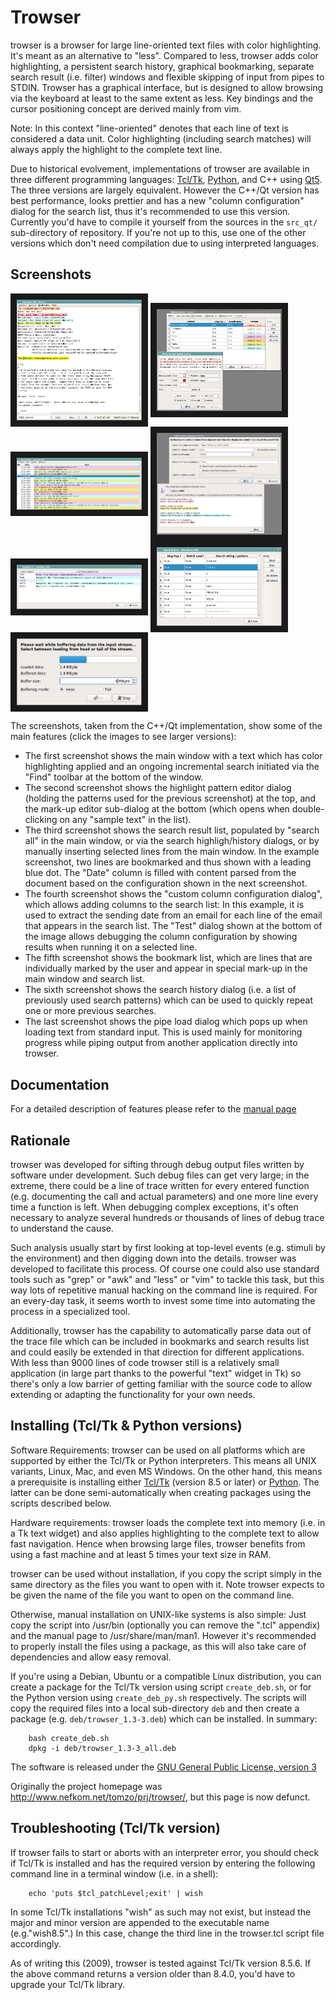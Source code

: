 # Trowser

trowser is a browser for large line-oriented text files with color
highlighting. It's meant as an alternative to "less".
Compared to less, trowser adds color highlighting, a persistent search history,
graphical bookmarking, separate search result (i.e. filter) windows and
flexible skipping of input from pipes to STDIN.  Trowser has a graphical
interface, but is designed to allow browsing via the keyboard at least to the
same extent as less. Key bindings and the cursor positioning concept are
derived mainly from vim.

Note: In this context "line-oriented" denotes that each line of text is
considered a data unit.  Color highlighting (including search matches)
will always apply the highlight to the complete text line.

Due to historical evolvement, implementations of trowser are available in three
different programming languages: [Tcl/Tk](http://tcl.tk/),
[Python](https://www.python.org/), and C++ using [Qt5](https://www.qt.io/).
The three versions are largely equivalent. However the C++/Qt version has best
performance, looks prettier and has a new "column configuration" dialog for the
search list, thus it's recommended to use this version. Currently you'd have to
compile it yourself from the sources in the `src_qt/` sub-directory of
repository. If you're not up to this, use one of the other versions which don't
need compilation due to using interpreted languages.

## Screenshots

<IMG ALIGN="center" SRC="images/screenshot-qt-main.png" ALT="screenshot main window" BORDER="10" WIDTH="200" /> <IMG ALIGN="center" SRC="images/screenshot-qt-highlight.png" ALT="screenshot highlighting editor dialog" BORDER="10" WIDTH="200" /> <IMG ALIGN="center" SRC="images/screenshot-qt-search.png" ALT="screenshot search/filter list window" BORDER="10" WIDTH="200" /> <IMG ALIGN="center" SRC="images/screenshot-qt-custom_column.png" ALT="screenshot custom column configuration dialog" BORDER="10" WIDTH="200" /> <IMG ALIGN="center" SRC="images/screenshot-qt-bookmarks.png" ALT="screenshot bookmarks list dialog" BORDER="10" WIDTH="200" /> <IMG ALIGN="center" SRC="images/screenshot-qt-history.png" ALT="screenshot search history dialog" BORDER="10" WIDTH="200" /> <IMG ALIGN="center" SRC="images/screenshot-qt-pipe.png" ALT="screenshot loading from pipe" BORDER="10" WIDTH="200" />

The screenshots, taken from the C++/Qt implementation, show some of the main features
(click the images to see larger versions):

<UL>
<LI>The first screenshot shows the main window with a text which has color
highlighting applied and an ongoing incremental search initiated via the
"Find" toolbar at the bottom of the window.

<LI>The second screenshot shows the highlight pattern editor dialog (holding
the patterns used for the previous screenshot) at the top, and the mark-up
editor sub-dialog at the bottom (which opens when double-clicking on any
"sample text" in the list).

<LI>The third screenshot shows the search result list, populated by "search
all" in the main window, or via the search highligh/history dialogs, or by
manually inserting selected lines from the main window. In the example
screenshot, two lines are bookmarked and thus shown with a leading blue dot. The
"Date" column is filled with content parsed from the document based on the
configuration shown in the next screenshot.

<LI>The fourth screenshot shows the "custom column configuration dialog", which
allows adding columns to the search list: In this example, it is used to extract
the sending date from an email for each line of the email that appears in the
search list. The "Test" dialog shown at the bottom of the image allows debugging
the column configuration by showing results when running it on a selected line.

<LI>The fifth screenshot shows the bookmark list, which are lines that are
individually marked by the user and appear in special mark-up in the main
window and search list.

<LI>The sixth screenshot shows the search history dialog (i.e. a list of
previously used search patterns) which can be used to quickly repeat one or
more previous searches.

<LI>The last screenshot shows the pipe load dialog which pops up when loading
text from standard input. This is used mainly for monitoring progress while
piping output from another application directly into trowser.
</UL>

## Documentation

For a detailed description of features please refer to the [manual page](trowser.pod)

## Rationale

trowser was developed for sifting through debug output files written
by software under development. Such debug files can get very large;
in the extreme, there could be a line of trace written for every
entered function (e.g. documenting the call and actual parameters)
and one more line every time a function is left. When debugging
complex exceptions, it's often necessary to analyze several hundreds
or thousands of lines of debug trace to understand the cause.

Such analysis usually start by first looking at top-level events
(e.g. stimuli by the environment) and then digging down into the details.
trowser was developed to facilitate this process. Of course one could
also use standard tools such as "grep" or "awk" and "less" or "vim" to tackle
this task, but this way lots of repetitive manual hacking on the command
line is required. For an every-day task, it seems worth to invest some
time into automating the process in a specialized tool.

Additionally, trowser has the capability to
automatically parse data out of the trace file which can be included
in bookmarks and search results list and could easily be extended
in that direction for different applications. With less than 9000
lines of code trowser still is a relatively small application (in
large part thanks to the powerful "text" widget in Tk) so there's only
a low barrier of getting familiar with the source code to allow
extending or adapting the functionality for your own needs.

## Installing (Tcl/Tk & Python versions)

Software Requirements: trowser can be used on all platforms which are supported
by either the Tcl/Tk or Python interpreters. This means all UNIX variants,
Linux, Mac, and even MS Windows. On the other hand, this means a prerequisite
is installing either [Tcl/Tk](http://tcl.tk/) (version 8.5 or later) or
[Python](https://www.python.org/). The latter can be done semi-automatically
when creating packages using the scripts described below.

Hardware requirements: trowser loads the complete text into memory (i.e. in
a Tk text widget) and also applies highlighting to the complete text to
allow fast navigation.  Hence when browsing large files, trowser benefits
from using a fast machine and at least 5 times your text size in RAM.

trowser can be used without installation, if you copy the script simply in
the same directory as the files you want to open with it. Note trowser
expects to be given the name of the file you want to open on the command line.

Otherwise, manual installation on UNIX-like systems is also simple:
Just copy the script into /usr/bin (optionally you can remove the ".tcl"
appendix) and the manual page to /usr/share/man/man1.
However it's recommended to properly install the files using a package,
as this will also take care of dependencies and allow easy removal.

If you're using a Debian, Ubuntu or a compatible Linux distribution, you
can create a package for the Tcl/Tk version using script `create_deb.sh`,
or for the Python version using `create_deb_py.sh` respectively.
The scripts will copy the required files into a local sub-directory `deb`
and then create a package (e.g. `deb/trowser_1.3-3.deb`) which can be installed.
In summary:

```console
    bash create_deb.sh
    dpkg -i deb/trowser_1.3-3_all.deb
```

The software is released under the
[GNU General Public License, version 3](http://www.fsf.org/copyleft/gpl.html)

Originally the project homepage was <http://www.nefkom.net/tomzo/prj/trowser/>,
but this page is now defunct.

## Troubleshooting (Tcl/Tk version)

If trowser fails to start or aborts with an interpreter error, you should
check if Tcl/Tk is installed and has the required version by entering the
following command line in a terminal window (i.e. in a shell):

```console
    echo 'puts $tcl_patchLevel;exit' | wish
```
In some Tcl/Tk installations "wish" as such may not exist, but instead the
major and minor version are appended to the executable name (e.g."wish8.5".)
In this case, change the third line in the trowser.tcl script file accordingly.

As of writing this (2009), trowser is tested against Tcl/Tk version 8.5.6. If the
above command returns a version older than 8.4.0, you'd have to upgrade
your Tcl/Tk library.
